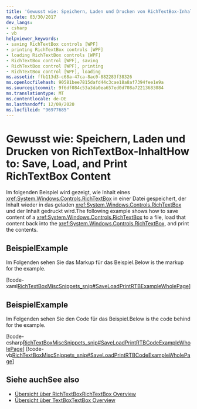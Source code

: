 ```yaml
---
title: 'Gewusst wie: Speichern, Laden und Drucken von RichTextBox-Inhalt'
ms.date: 03/30/2017
dev_langs:
- csharp
- vb
helpviewer_keywords:
- saving RichTextBox controls [WPF]
- printing RichTextBox controls [WPF]
- loading RichTextBox controls [WPF]
- RichTextBox control [WPF], saving
- RichTextBox control [WPF], printing
- RichTextBox control [WPF], loading
ms.assetid: ffb113d3-c68a-47ca-8ac0-882283f38326
ms.openlocfilehash: 90581bee7815dafd44c3cae18a8af7394fee1e9a
ms.sourcegitcommit: 9f6df084c53a3da0ea657ed0d708a72213683084
ms.translationtype: MT
ms.contentlocale: de-DE
ms.lasthandoff: 12/09/2020
ms.locfileid: "96977685"
---
```

# <a name="how-to-save-load-and-print-richtextbox-content"></a><span data-ttu-id="03270-102">Gewusst wie: Speichern, Laden und Drucken von RichTextBox-Inhalt</span><span class="sxs-lookup"><span data-stu-id="03270-102">How to: Save, Load, and Print RichTextBox Content</span></span>
<span data-ttu-id="03270-103">Im folgenden Beispiel wird gezeigt, wie Inhalt eines <xref:System.Windows.Controls.RichTextBox> in einer Datei gespeichert, der Inhalt wieder in das geladen <xref:System.Windows.Controls.RichTextBox> und der Inhalt gedruckt wird.</span><span class="sxs-lookup"><span data-stu-id="03270-103">The following example shows how to save content of a <xref:System.Windows.Controls.RichTextBox> to a file, load that content back into the <xref:System.Windows.Controls.RichTextBox>, and print the contents.</span></span>  
  
## <a name="example"></a><span data-ttu-id="03270-104">Beispiel</span><span class="sxs-lookup"><span data-stu-id="03270-104">Example</span></span>  
 <span data-ttu-id="03270-105">Im Folgenden sehen Sie das Markup für das Beispiel.</span><span class="sxs-lookup"><span data-stu-id="03270-105">Below is the markup for the example.</span></span>  
  
 [!code-xaml[RichTextBoxMiscSnippets_snip#SaveLoadPrintRTBExampleWholePage](~/samples/snippets/csharp/VS_Snippets_Wpf/RichTextBoxMiscSnippets_snip/CSharp/SaveLoadPrintRTB.xaml#saveloadprintrtbexamplewholepage)]  
  
## <a name="example"></a><span data-ttu-id="03270-106">Beispiel</span><span class="sxs-lookup"><span data-stu-id="03270-106">Example</span></span>  
 <span data-ttu-id="03270-107">Im Folgenden sehen Sie den Code für das Beispiel.</span><span class="sxs-lookup"><span data-stu-id="03270-107">Below is the code behind for the example.</span></span>  
  
 [!code-csharp[RichTextBoxMiscSnippets_snip#SaveLoadPrintRTBCodeExampleWholePage](~/samples/snippets/csharp/VS_Snippets_Wpf/RichTextBoxMiscSnippets_snip/CSharp/SaveLoadPrintRTB.xaml.cs#saveloadprintrtbcodeexamplewholepage)]
 [!code-vb[RichTextBoxMiscSnippets_snip#SaveLoadPrintRTBCodeExampleWholePage](~/samples/snippets/visualbasic/VS_Snippets_Wpf/RichTextBoxMiscSnippets_snip/VisualBasic/SaveLoadPrintRTB.xaml.vb#saveloadprintrtbcodeexamplewholepage)]  
  
## <a name="see-also"></a><span data-ttu-id="03270-108">Siehe auch</span><span class="sxs-lookup"><span data-stu-id="03270-108">See also</span></span>

- [<span data-ttu-id="03270-109">Übersicht über RichTextBox</span><span class="sxs-lookup"><span data-stu-id="03270-109">RichTextBox Overview</span></span>](richtextbox-overview.md)
- [<span data-ttu-id="03270-110">Übersicht über TextBox</span><span class="sxs-lookup"><span data-stu-id="03270-110">TextBox Overview</span></span>](textbox-overview.md)
